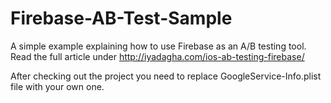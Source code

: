 # Firebase-AB-Test-Sample
A simple example explaining how to use Firebase as an A/B testing tool. Read the full article under http://iyadagha.com/ios-ab-testing-firebase/

After checking out the project you need to replace GoogleService-Info.plist file with your own one.
